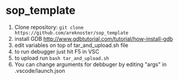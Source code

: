 # sop_template
1. Clone repository:
```git clone https://github.com/areknoster/sop_template```
2. install GDB http://www.gdbtutorial.com/tutorial/how-install-gdb
3. edit variables on top of tar_and_upload.sh file
4. to run debugger just hit F5 in VSC
5. to upload run ```bash tar_and_upload.sh```
6. You can change arguments for debbuger by editing "args" in .vscode/launch.json
